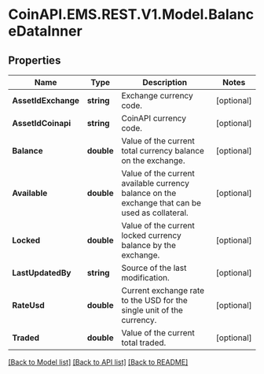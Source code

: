 
# CoinAPI.EMS.REST.V1.Model.BalanceDataInner

## Properties

Name | Type | Description | Notes
------------ | ------------- | ------------- | -------------
**AssetIdExchange** | **string** | Exchange currency code. | [optional] 
**AssetIdCoinapi** | **string** | CoinAPI currency code. | [optional] 
**Balance** | **double** | Value of the current total currency balance on the exchange. | [optional] 
**Available** | **double** | Value of the current available currency balance on the exchange that can be used as collateral. | [optional] 
**Locked** | **double** | Value of the current locked currency balance by the exchange. | [optional] 
**LastUpdatedBy** | **string** | Source of the last modification.  | [optional] 
**RateUsd** | **double** | Current exchange rate to the USD for the single unit of the currency.  | [optional] 
**Traded** | **double** | Value of the current total traded. | [optional] 

[[Back to Model list]](../README.md#documentation-for-models)
[[Back to API list]](../README.md#documentation-for-api-endpoints)
[[Back to README]](../README.md)

